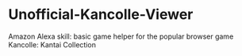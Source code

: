 # Unofficial-Kancolle-Viewer
Amazon Alexa skill: basic game helper for the popular browser game Kancolle: Kantai Collection
